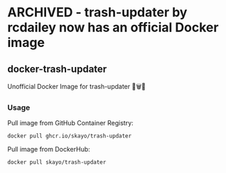 # ARCHIVED - trash-updater by rcdailey now has an official Docker image

## docker-trash-updater
Unofficial Docker Image for trash-updater 🐳🗑🔄

### Usage

Pull image from GitHub Container Registry:
```sh-session
docker pull ghcr.io/skayo/trash-updater
```

Pull image from DockerHub:
```sh-session
docker pull skayo/trash-updater
```
